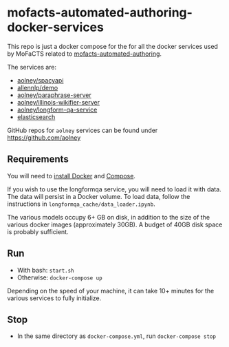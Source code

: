 # mofacts-automated-authoring-docker-services

This repo is just a docker compose for the for all the docker services used by MoFaCTS related to [mofacts-automated-authoring](https://github.com/aolney/mofacts-automated-authoring).

The services are:

-  [aolney/spacyapi](https://hub.docker.com/repository/docker/aolney/spacyapi)
-  [allennlp/demo](https://hub.docker.com/r/allennlp/demo)
-  [aolney/paraphrase-server](https://hub.docker.com/repository/docker/aolney/paraphrase-service)
-  [aolney/illinois-wikifier-server](https://hub.docker.com/repository/docker/aolney/illinois-wikifier-server)
-  [aolney/longform-qa-service](https://hub.docker.com/repository/docker/aolney/longform-qa-service)
-  [elasticsearch](https://www.docker.elastic.co/r/elasticsearch)

GitHub repos for `aolney` services can be found under https://github.com/aolney

## Requirements

You will need to [install Docker](https://docs.docker.com/engine/install/) and [Compose](https://docs.docker.com/compose/install/).

If you wish to use the longformqa service, you will need to load it with data. 
The data will persist in a Docker volume. 
To load data, follow the instructions in `longformqa_cache/data_loader.ipynb`.

The various models occupy 6+ GB on disk, in addition to the size of the various docker images (approximately 30GB).
A budget of 40GB disk space is probably sufficient.

## Run

- With bash: `start.sh`
- Otherwise: `docker-compose up`

Depending on the speed of your machine, it can take 10+ minutes for the various services to fully initialize.

## Stop

- In the same directory as `docker-compose.yml`, run `docker-compose stop`